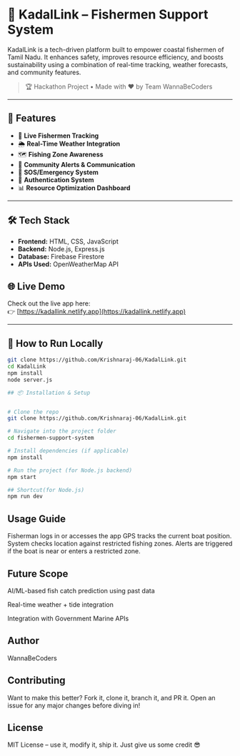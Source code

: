 # 🌊 KadalLink – Fishermen Support System

KadalLink is a tech-driven platform built to empower coastal fishermen of Tamil Nadu. It enhances safety, improves resource efficiency, and boosts sustainability using a combination of real-time tracking, weather forecasts, and community features.

> 🏆 Hackathon Project • Made with ❤️ by Team WannaBeCoders

---

## 🚀 Features

- 📍 **Live Fishermen Tracking**
- 🌦️ **Real-Time Weather Integration**
- 🗺️ **Fishing Zone Awareness**
- 📢 **Community Alerts & Communication**
- 🛟 **SOS/Emergency System**
- 🔐 **Authentication System**
- 📊 **Resource Optimization Dashboard**

---

## 🛠 Tech Stack

- **Frontend:** HTML, CSS, JavaScript
- **Backend:** Node.js, Express.js
- **Database:** Firebase Firestore
- **APIs Used:** OpenWeatherMap API

## 🌐 Live Demo

Check out the live app here:  
👉 [https://kadallink.netlify.app](https://kadallink.netlify.app)


---

## 🔧 How to Run Locally

```bash
git clone https://github.com/Krishnaraj-06/KadalLink.git
cd KadalLink
npm install
node server.js

## 📦 Installation & Setup


# Clone the repo
git clone https://github.com/Krishnaraj-06/KadalLink.git

# Navigate into the project folder
cd fishermen-support-system

# Install dependencies (if applicable)
npm install

# Run the project (for Node.js backend)
npm start

## Shortcut(for Node.js)
npm run dev
```

## Usage Guide
Fisherman logs in or accesses the app
GPS tracks the current boat position.
System checks location against restricted fishing zones.
Alerts are triggered if the boat is near or enters a restricted zone.

## Future Scope
AI/ML-based fish catch prediction using past data

Real-time weather + tide integration

Integration with Government Marine APIs


##  Author
WannaBeCoders

## Contributing
Want to make this better? Fork it, clone it, branch it, and PR it.
Open an issue for any major changes before diving in!


## License
MIT License – use it, modify it, ship it. Just give us some credit 😎



